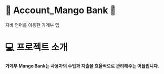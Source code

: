 # :mango: Account_Mango Bank :mango:
자바 언어를 이용한 가계부 앱

# :computer: 프로젝트 소개
#### 가계부 Mango Bank는 사용자의 수입과 지출을 효율적으로 관리해주는 어플입니다.
